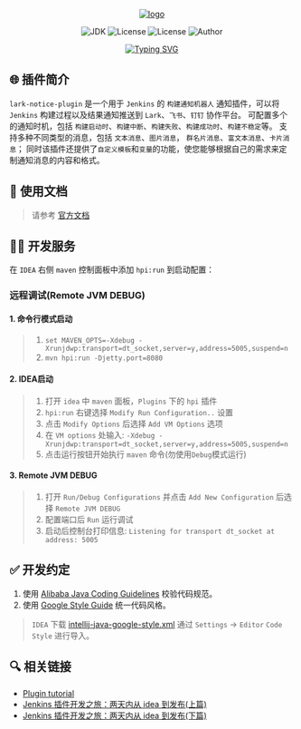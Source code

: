 <div align="center">
   <p align="center">
      <a href="https://721806280.github.io/lark-notice-plugin-doc">
          <img src="src/main/webapp/images/logo.png" alt="logo">
      </a>
   </p>
   <p align="center">
      <img src="https://img.shields.io/badge/JDK-17-success" alt="JDK">
      <img src="https://img.shields.io/badge/Jenkins-2.492-blue.svg" alt="License">
      <img src="https://img.shields.io/badge/License-MIT-blue.svg" alt="License">
      <img src="https://img.shields.io/badge/Author-xm.z-success" alt="Author">
   </p>

   <div align="center">
      <a href="https://721806280.github.io/lark-notice-plugin-doc">
         <img src="https://readme-typing-svg.demolab.com?font=Fira+Code&weight=600&size=26&pause=1000&multiline=true&repeat=false&random=true&width=435&height=46&lines=Lark+-+%E4%BA%91%E9%9B%80Jenkins%E6%9E%84%E5%BB%BA%E9%80%9A%E7%9F%A5%E6%8F%92%E4%BB%B6" alt="Typing SVG" />
      </a>
   </div>
</div>

## 🌐 插件简介

`lark-notice-plugin` 是一个用于  `Jenkins` 的 `构建通知机器人` 通知插件，可以将 `Jenkins`
构建过程以及结果通知推送到 `Lark`、`飞书`、`钉钉` 协作平台。
可配置多个的通知时机，包括 `构建启动时`、`构建中断`、`构建失败`、`构建成功时`、`构建不稳定`等。
支持多种不同类型的消息，包括 `文本消息`、`图片消息`， `群名片消息`、`富文本消息`、`卡片消息`；
同时该插件还提供了`自定义模板`和`变量`的功能，使您能够根据自己的需求来定制通知消息的内容和格式。

## 📝 使用文档

> 请参考 [官方文档](https://721806280.github.io/lark-notice-plugin-doc)

## 🧑‍💻 开发服务

在 `IDEA` 右侧 `maven` 控制面板中添加 `hpi:run` 到启动配置：

### 远程调试(Remote JVM DEBUG)

#### 1. 命令行模式启动

> 1. `set MAVEN_OPTS=-Xdebug -Xrunjdwp:transport=dt_socket,server=y,address=5005,suspend=n`
> 2. `mvn hpi:run -Djetty.port=8080`

#### 2. IDEA启动

> 1. 打开 `idea` 中 `maven` 面板，`Plugins` 下的 `hpi` 插件
> 2. `hpi:run` 右键选择 `Modify Run Configuration..` 设置
> 3. 点击 `Modify Options` 后选择 `Add VM Options` 选项
> 4. 在 `VM options` 处输入: `-Xdebug -Xrunjdwp:transport=dt_socket,server=y,address=5005,suspend=n`
> 5. 点击运行按钮开始执行 `maven` 命令(勿使用`Debug`模式运行)

#### 3. Remote JVM DEBUG

> 1. 打开 `Run/Debug Configurations` 并点击 `Add New Configuration` 后选择 `Remote JVM DEBUG`
> 2. 配置端口后 `Run` 运行调试
> 3. 启动后控制台打印信息: `Listening for transport dt_socket at address: 5005`

## ✅ 开发约定

1. 使用 [Alibaba Java Coding Guidelines](https://plugins.jetbrains.com/plugin/10046-alibaba-java-coding-guidelines/) 校验代码规范。
2. 使用 [Google Style Guide](https://github.com/google/styleguide) 统一代码风格。

> `IDEA`
> 下载 [intellij-java-google-style.xml](https://github.com/google/styleguide/blob/gh-pages/intellij-java-google-style.xml)
> 通过 `Settings` -> `Editor` `Code Style` 进行导入。

## 🔍️ 相关链接

- [Plugin tutorial](https://wiki.jenkins.io/display/JENKINS/Plugin+tutorial#Plugintutorial-SettingUpEnvironment)
- [Jenkins 插件开发之旅：两天内从 idea 到发布(上篇)](https://jenkins-zh.cn/wechat/articles/2019/05/2019-05-06-jenkins-plugin-develop-within-two-days-part01/)
- [Jenkins 插件开发之旅：两天内从 idea 到发布(下篇)](https://jenkins-zh.github.io/wechat/articles/2019/05/2019-05-08-jenkins-plugin-develop-within-two-days-part02/)